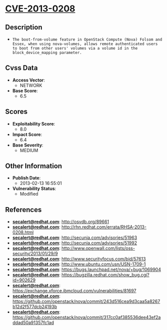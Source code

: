 
# [CVE-2013-0208](https://cve.mitre.org/cgi-bin/cvename.cgi?name=CVE-2013-0208)

## Description

- `The boot-from-volume feature in OpenStack Compute (Nova) Folsom and Essex, when using nova-volumes, allows remote authenticated users to boot from other users' volumes via a volume id in the block_device_mapping parameter.`

## Cvss Data

- **Access Vector**:
  - NETWORK
- **Base Score**:
  - 6.5

## Scores

- **Exploitability Score**:
  - 8.0
- **Impact Score**:
  - 6.4
- **Base Severity**:
  - MEDIUM

## Other Information

- **Publish Date**:
  - 2013-02-13 16:55:01
- **Vulnerability Status**:
  - Modified

## References

- **secalert@redhat.com**: http://osvdb.org/89661
- **secalert@redhat.com**: http://rhn.redhat.com/errata/RHSA-2013-0208.html
- **secalert@redhat.com**: http://secunia.com/advisories/51963
- **secalert@redhat.com**: http://secunia.com/advisories/51992
- **secalert@redhat.com**: http://www.openwall.com/lists/oss-security/2013/01/29/9
- **secalert@redhat.com**: http://www.securityfocus.com/bid/57613
- **secalert@redhat.com**: http://www.ubuntu.com/usn/USN-1709-1
- **secalert@redhat.com**: https://bugs.launchpad.net/nova/+bug/1069904
- **secalert@redhat.com**: https://bugzilla.redhat.com/show_bug.cgi?id=902629
- **secalert@redhat.com**: https://exchange.xforce.ibmcloud.com/vulnerabilities/81697
- **secalert@redhat.com**: https://github.com/openstack/nova/commit/243d516cea9d3caa5a8267b12d2f577dcb24193b
- **secalert@redhat.com**: https://github.com/openstack/nova/commit/317cc0af385536dee43ef2addad50a91357fc1ad
